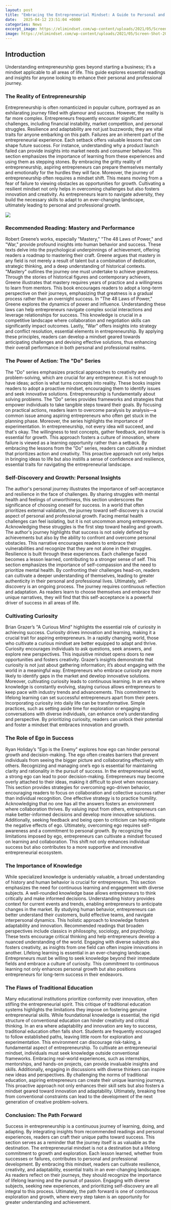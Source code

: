 ```yaml
---
layout: post
title: "Embracing the Entrepreneurial Mindset: A Guide to Personal and Professional Growth"
date:   2025-04-12 23:51:04 +0000
categories: News
excerpt_image: https://elimindset.com/wp-content/uploads/2021/05/Screen-Shot-2021-05-12-at-4.13.33-PM-800x685.jpeg
image: https://elimindset.com/wp-content/uploads/2021/05/Screen-Shot-2021-05-12-at-4.13.33-PM-800x685.jpeg
---
```


## Introduction
Understanding entrepreneurship goes beyond starting a business; it’s a mindset applicable to all areas of life. This guide explores essential readings and insights for anyone looking to enhance their personal and professional journey.
### The Reality of Entrepreneurship
Entrepreneurship is often romanticized in popular culture, portrayed as an exhilarating journey filled with glamour and success. However, the reality is far more complex. Entrepreneurs frequently encounter significant challenges, including financial instability, market competition, and personal struggles. Resilience and adaptability are not just buzzwords; they are vital traits for anyone embarking on this path. 
Failures are an inherent part of the entrepreneurial experience. Each setback offers valuable lessons that can shape future success. For instance, understanding why a product launch failed can provide insights into market needs and consumer behavior. This section emphasizes the importance of learning from these experiences and using them as stepping stones. By embracing the gritty reality of entrepreneurship, aspiring entrepreneurs can prepare themselves mentally and emotionally for the hurdles they will face.
Moreover, the journey of entrepreneurship often requires a mindset shift. This means moving from a fear of failure to viewing obstacles as opportunities for growth. Cultivating a resilient mindset not only helps in overcoming challenges but also fosters innovation and creativity. As entrepreneurs learn to navigate adversity, they build the necessary skills to adapt to an ever-changing landscape, ultimately leading to personal and professional growth.

![](https://elimindset.com/wp-content/uploads/2021/05/Screen-Shot-2021-05-12-at-4.13.33-PM-800x685.jpeg)
### Recommended Reading: Mastery and Performance
Robert Greene’s works, especially "Mastery," "The 48 Laws of Power," and "War," provide profound insights into human behavior and success. These texts delve into the psychological underpinnings of achievement, offering readers a roadmap to mastering their craft. Greene argues that mastery in any field is not merely a result of talent but a combination of dedication, strategic thinking, and a deep understanding of historical contexts.
"Mastery" outlines the journey one must undertake to achieve greatness. Through the stories of historical figures and contemporary achievers, Greene illustrates that mastery requires years of practice and a willingness to learn from mentors. This book encourages readers to adopt a long-term perspective on their journeys, emphasizing that greatness is a gradual process rather than an overnight success.
In "The 48 Laws of Power," Greene explores the dynamics of power and influence. Understanding these laws can help entrepreneurs navigate complex social interactions and leverage relationships for success. This knowledge is crucial in a competitive landscape where collaboration and negotiation skills can significantly impact outcomes.
Lastly, "War" offers insights into strategy and conflict resolution, essential elements in entrepreneurship. By applying these principles, readers can develop a mindset geared towards anticipating challenges and devising effective solutions, thus enhancing their overall performance in both personal and professional realms.
### The Power of Action: The "Do" Series
The "Do" series emphasizes practical approaches to creativity and problem-solving, which are crucial for any entrepreneur. It is not enough to have ideas; action is what turns concepts into reality. These books inspire readers to adopt a proactive mindset, encouraging them to identify issues and seek innovative solutions. 
Entrepreneurship is fundamentally about solving problems. The "Do" series provides frameworks and strategies that empower individuals to take tangible steps toward their goals. By focusing on practical actions, readers learn to overcome paralysis by analysis—a common issue among aspiring entrepreneurs who often get stuck in the planning phase.
Moreover, the series highlights the importance of experimentation. In entrepreneurship, not every idea will succeed, and that's okay. The willingness to test concepts, gather feedback, and iterate is essential for growth. This approach fosters a culture of innovation, where failure is viewed as a learning opportunity rather than a setback.
By embracing the lessons from the "Do" series, readers can cultivate a mindset that prioritizes action and creativity. This proactive approach not only helps in bringing ideas to life but also instills a sense of confidence and resilience, essential traits for navigating the entrepreneurial landscape.
### Self-Discovery and Growth: Personal Insights
The author's personal journey illustrates the importance of self-acceptance and resilience in the face of challenges. By sharing struggles with mental health and feelings of unworthiness, this section underscores the significance of choosing oneself for success. In a world that often prioritizes external validation, the journey toward self-discovery is a crucial aspect of personal and professional growth.
Facing mental health challenges can feel isolating, but it is not uncommon among entrepreneurs. Acknowledging these struggles is the first step toward healing and growth. The author's journey highlights that success is not solely defined by achievements but also by the ability to confront and overcome personal obstacles. This narrative encourages readers to embrace their vulnerabilities and recognize that they are not alone in their struggles.
Resilience is built through these experiences. Each challenge faced becomes a lesson learned, contributing to a stronger sense of self. This section emphasizes the importance of self-compassion and the need to prioritize mental health. By confronting their challenges head-on, readers can cultivate a deeper understanding of themselves, leading to greater authenticity in their personal and professional lives.
Ultimately, self-discovery is an ongoing process. The journey requires continuous reflection and adaptation. As readers learn to choose themselves and embrace their unique narratives, they will find that this self-acceptance is a powerful driver of success in all areas of life.
### Cultivating Curiosity
Brian Grazer’s "A Curious Mind" highlights the essential role of curiosity in achieving success. Curiosity drives innovation and learning, making it a crucial trait for aspiring entrepreneurs. In a rapidly changing world, those who cultivate a curious mindset are better equipped to adapt and thrive.
Curiosity encourages individuals to ask questions, seek answers, and explore new perspectives. This inquisitive mindset opens doors to new opportunities and fosters creativity. Grazer’s insights demonstrate that curiosity is not just about gathering information; it’s about engaging with the world in a meaningful way. Entrepreneurs who embrace curiosity are more likely to identify gaps in the market and develop innovative solutions.
Moreover, cultivating curiosity leads to continuous learning. In an era where knowledge is constantly evolving, staying curious allows entrepreneurs to keep pace with industry trends and advancements. This commitment to lifelong learning can set successful entrepreneurs apart from their peers.
Incorporating curiosity into daily life can be transformative. Simple practices, such as setting aside time for exploration or engaging in conversations with diverse individuals, can enhance one’s understanding and perspective. By prioritizing curiosity, readers can unlock their potential and foster a mindset that embraces innovation and growth.
### The Role of Ego in Success
Ryan Holiday’s "Ego is the Enemy" explores how ego can hinder personal growth and decision-making. The ego often creates barriers that prevent individuals from seeing the bigger picture and collaborating effectively with others. Recognizing and managing one’s ego is essential for maintaining clarity and rationality in the pursuit of success.
In the entrepreneurial world, a strong ego can lead to poor decision-making. Entrepreneurs may become overly attached to their ideas, making it difficult to pivot when necessary. This section provides strategies for overcoming ego-driven behavior, encouraging readers to focus on collaboration and collective success rather than individual recognition.
One effective strategy is to practice humility. Acknowledging that no one has all the answers fosters an environment where collaboration thrives. By valuing input from others, entrepreneurs can make better-informed decisions and develop more innovative solutions. Additionally, seeking feedback and being open to criticism can help mitigate the negative effects of ego.
Ultimately, overcoming ego requires self-awareness and a commitment to personal growth. By recognizing the limitations imposed by ego, entrepreneurs can cultivate a mindset focused on learning and collaboration. This shift not only enhances individual success but also contributes to a more supportive and innovative entrepreneurial ecosystem.
### The Importance of Knowledge
While specialized knowledge is undeniably valuable, a broad understanding of history and human behavior is crucial for entrepreneurs. This section emphasizes the need for continuous learning and engagement with diverse subjects. A well-rounded knowledge base allows entrepreneurs to think critically and make informed decisions.
Understanding history provides context for current events and trends, enabling entrepreneurs to anticipate changes in the market. By studying human behavior, entrepreneurs can better understand their customers, build effective teams, and navigate interpersonal dynamics. This holistic approach to knowledge fosters adaptability and innovation.
Recommended readings that broaden perspectives include classics in philosophy, sociology, and psychology. These texts encourage critical thinking and help entrepreneurs develop a nuanced understanding of the world. Engaging with diverse subjects also fosters creativity, as insights from one field can often inspire innovations in another.
Lifelong learning is essential in an ever-changing landscape. Entrepreneurs must be willing to seek knowledge beyond their immediate fields and embrace a culture of curiosity. This commitment to continuous learning not only enhances personal growth but also positions entrepreneurs for long-term success in their endeavors.
### The Flaws of Traditional Education
Many educational institutions prioritize conformity over innovation, often stifling the entrepreneurial spirit. This critique of traditional education systems highlights the limitations they impose on fostering genuine entrepreneurial skills. While foundational knowledge is essential, the rigid structure of conventional education can hinder creativity and critical thinking.
In an era where adaptability and innovation are key to success, traditional education often falls short. Students are frequently encouraged to follow established paths, leaving little room for exploration and experimentation. This environment can discourage risk-taking, a fundamental aspect of entrepreneurship.
To cultivate an entrepreneurial mindset, individuals must seek knowledge outside conventional frameworks. Embracing real-world experiences, such as internships, mentorships, and hands-on projects, can provide invaluable insights and skills. Additionally, engaging in discussions with diverse thinkers can inspire new ideas and perspectives.
By challenging the norms of traditional education, aspiring entrepreneurs can create their unique learning journeys. This proactive approach not only enhances their skill sets but also fosters a mindset geared toward innovation and adaptability. Ultimately, breaking free from conventional constraints can lead to the development of the next generation of creative problem-solvers.
### Conclusion: The Path Forward
Success in entrepreneurship is a continuous journey of learning, doing, and adapting. By integrating insights from recommended readings and personal experiences, readers can craft their unique paths toward success. This section serves as a reminder that the journey itself is as valuable as the destination.
The entrepreneurial mindset is not a destination but a lifelong commitment to growth and exploration. Each lesson learned, whether from successes or failures, contributes to personal and professional development. By embracing this mindset, readers can cultivate resilience, creativity, and adaptability, essential traits in an ever-changing landscape.
As readers reflect on their journeys, they should recognize the importance of lifelong learning and the pursuit of passion. Engaging with diverse subjects, seeking new experiences, and prioritizing self-discovery are all integral to this process. Ultimately, the path forward is one of continuous exploration and growth, where every step taken is an opportunity for greater understanding and achievement.